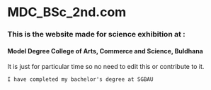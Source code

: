 # MDC_BSc_2nd.com

### This is the website made for science exhibition at :
#### Model Degree College of Arts, Commerce and Science, Buldhana

It is just for particular time so no need to edit this or contribute to it.


```
I have completed my bachelor's degree at SGBAU
```
